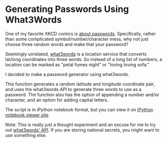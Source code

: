 # Generating Passwords Using What3Words

One of my favorite XKCD comics is [about passwords](http://xkcd.com/936/). Specifically, rather than some complicated symbol/number/character mess, why not just choose three random words and make that your password?

Seemingly unrelated, [what3words](what3words.com) is a location service that converts lat/long coordinates into three words. So instead of a long list of numbers, a location can be marked as "petal fumes night" or "loving loving sofa."

I decided to make a password generator using what3words.

This function generates a random latitude and longitude coordinate pair, and uses the what3words API to generate three words to use as a password. The function also has the option of appending a number and/or character, and an option for adding capital letters.

The script is in iPython notebook format, but you can view it on [iPython notebook viewer site](http://nbviewer.ipython.org/github/chrisalbon/what3words_password_generator/blob/master/password_generator.ipynb).

Note: This is really just a thought experiment and an excuse for me to try out [what3words' API](what3words.com). If you are storing national secrets, you might want to use something else.
